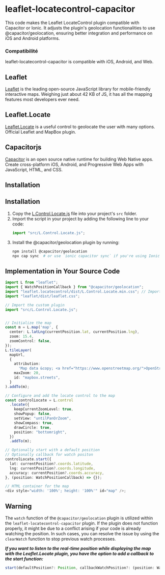 # leaflet-locatecontrol-capacitor
This code makes the Leaflet LocateControl plugin compatible with Capacitor or Ionic. It adjusts the plugin's geolocation functionalities to use @capacitor/geolocation, ensuring better integration and performance on iOS and Android platforms.

### Compatibilité
leaflet-locatecontrol-capacitor is compatible with iOS, Android, and Web.

## Leaflet

[Leaflet](https://leafletjs.com/) is the leading open-source JavaScript library for mobile-friendly interactive maps. Weighing just about 42 KB of JS, it has all the mapping features most developers ever need.

## Leaflet.Locate

[Leaflet.Locate](https://github.com/domoritz/leaflet-locatecontrol) is a useful control to geolocate the user with many options. Official Leaflet and MapBox plugin.

## Capacitorjs

[Capacitor](https://capacitorjs.com/) is an open source native runtime for building Web Native apps. Create cross-platform iOS, Android, and Progressive Web Apps with JavaScript, HTML, and CSS.

## Installation

## Installation

1. Copy the [L.Control.Locate.js](https://github.com/joazco/leaflet-locatecontrol-capacitor/blob/main/L.Control.Locate.js) file into your project's `src` folder.
2. Import the script in your project by adding the following line to your code:
   ```javascript
   import "src/L.Control.Locate.js";
   ```
3. Install the @capacitor/geolocation plugin by running:
   ```bash
   npm install @capacitor/geolocation
   npx cap sync  # or use `ionic capacitor sync` if you're using Ionic
   ```

## Implementation in Your Source Code

```typescript
import L from "leaflet";
import { WatchPositionCallback } from "@capacitor/geolocation";
import "leaflet.locatecontrol/dist/L.Control.Locate.min.css"; // Import styles
import "leaflet/dist/leaflet.css";

// Import the custom plugin
import "src/L.Control.Locate.js";


// Initialize the map
const m = L.map('map', {
  center: L.latLng(currentPosition.lat, currentPosition.lng),
  zoom: 15.4,
  zoomControl: false,
});
L.tileLayer(
  mapUrl,
  {
    attribution:
      'Map data &copy; <a href="https://www.openstreetmap.org/">OpenStreetMap</a> contributors, Imagery © <a href="https://www.mapbox.com/">Mapbox</a>',
    maxZoom: 20,
    id: "mapbox.streets",
  }
).addTo(m);

// Configure and add the locate control to the map
const controlLocate = L.control
  .locate({
    keepCurrentZoomLevel: true,
    showPopup: false,
    setView: "untilPanOrZoom",
    showCompass: true,
    drawCircle: true,
    position: "bottomright",
  })
  .addTo(m);

// Optionally start with a default position
// Optionally callback for watch positon
controlLocate.start({
  lat: currentPosition?.coords.latitude,
  lng: currentPosition?.coords.longitude,
  accuracy: currentPosition?.coords.accuracy,
}, (position: WatchPositionCallback) => {});

// HTML container for the map
<div style="width: '100%'; height: '100%'" id="map" />;
```

## Warning

The `watch` function of the `@capacitor/geolocation` plugin is utilized within the `leaflet-locatecontrol-capacitor` plugin. If the plugin does not function properly, it might be due to a conflict arising if your code is already watching the position. In such cases, you can resolve the issue by using the `clearWatch` function to stop previous watch processes.

***If you want to listen to the real-time position while displaying the map with the Leaflet.Locate plugin, you have the option to add a callback to the start function:***
```typescript
start(defaultPosition?: Position, callbackWatchPosition?: (position: WatchPositionCallback) => void) => void
``` 


